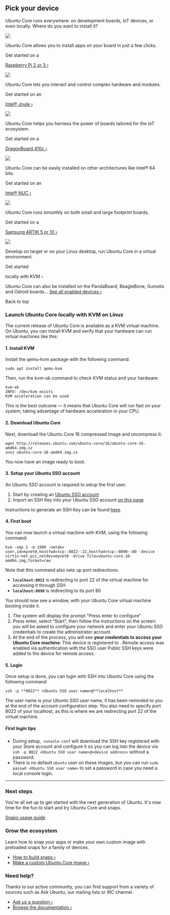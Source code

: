 





## Pick your device

Ubuntu Core runs everywhere: on development boards, IoT devices, or even
locally. Where do you want to install it?

![](http://i.imgur.com/MtSazih.png)

Ubuntu Core allows you to install apps on your board in just a few clicks.

Get started on a

[Raspberry Pi 2 or 3 ›](/snappy/start/raspberry-pi-2)

![](http://i.imgur.com/NoshHIW.png)

Ubuntu Core lets you interact and control complex hardware and modules.

Get started on an

[Intel® Joule ›](/snappy/start/intel-joule)

![](http://i.imgur.com/Hd2gRBo.png)

Ubuntu Core helps you harness the power of boards tailored for the IoT
ecosystem.

Get started on a

[DragonBoard 410c ›](/snappy/start/dragonboard-410c)

![](http://i.imgur.com/wB6bD81.png)

Ubuntu Core can be easily installed on other architectures like Intel® 64
bits.

Get started on an

[Intel® NUC ›](/snappy/start/intel-nuc)

![](http://i.imgur.com/tZ619Fm.png)

Ubuntu Core runs smoothly on both small and large footprint boards.

Get started on a

[Samsung ARTIK 5 or 10 ›](/snappy/start/samsung-artik-iot-modules)

![](http://i.imgur.com/SYwbSCl.png)

Develop on target or on your Linux desktop, run Ubuntu Core in a virtual
environment.

Get started

locally with KVM ›

Ubuntu Core can also be installed on the PandaBoard, BeagleBone, Gumstix and
Odroid boards... [See all enabled devices ›](/snappy/start/gadget-snaps)





Back to top

### Launch Ubuntu Core locally with KVM on Linux

The current release of Ubuntu Core is available as a KVM virtual machine. On
Ubuntu, you can install KVM and verify that your hardware can run virtual
machines like this:

#### 1. Install KVM

Install the qemu-kvm package with the following command:

    sudo apt install qemu-kvm

Then, run the kvm-ok command to check KVM status and your hardware:

    kvm-ok
    INFO: /dev/kvm exists
    KVM acceleration can be used

This is the best outcome — it means that Ubuntu Core will run fast on your
system, taking advantage of hardware acceleration in your CPU.

#### 2. Download Ubuntu Core

Next, download the Ubuntu Core 16 compressed image and uncompress it:

    wget http://releases.ubuntu.com/ubuntu-core/16/ubuntu-core-16-amd64.img.xz
    unxz ubuntu-core-16-amd64.img.xz

You now have an image ready to boot.

#### 3. Setup your Ubuntu SSO account

An Ubuntu SSO account is required to setup the first user.

  1. Start by creating an [Ubuntu SSO account](https://login.ubuntu.com)
  2. Import an SSH Key into your Ubuntu SSO account [on this page](https://login.ubuntu.com/ssh-keys)

Instructions to generate an SSH Key can be found
[here](https://help.ubuntu.com/community/SSH/OpenSSH/Keys).

#### 4. First boot

You can now launch a virtual machine with KVM, using the following command:

    kvm -smp 2 -m 1500 -netdev user,id=mynet0,hostfwd=tcp::8022-:22,hostfwd=tcp::8090-:80 -device virtio-net-pci,netdev=mynet0 -drive file=ubuntu-core-16-amd64.img,format=raw

Note that this command also sets up port redirections:

  * **`localhost:8022`** is redirecting to port 22 of the virtual machine for accessing it through SSH
  * **`localhost:8090`** is redirecting to its port 80

You should now see a window, with your Ubuntu Core virtual machine booting
inside it.

  1. The system will display the prompt "Press enter to configure"
  2. Press enter, select “Start”, then follow the instructions on the screen: you will be asked to configure your network and enter your Ubuntu SSO credentials to create the administrator account
  3. At the end of the process, you will see **your credentials to access your Ubuntu Core machine**:
    This device is registered to <Ubuntu SSO email address>.
    Remote access was enabled via authentication with the SSO user <Ubuntu SSO user name>
    Public SSH keys were added to the device for remote access.

#### 5. Login

Once setup is done, you can login with SSH into Ubuntu Core using the
following command:

    ssh -p **8022** <Ubuntu SSO user name>@**localhost**

The user name is your Ubuntu SSO user name, it has been reminded to you at the
end of the account configuration step. You also need to specify port 8022 of
your localhost, as this is where we are redirecting port 22 of the virtual
machine.

##### First login tips

  * During setup,` console-conf` will download the SSH key registered with your Store account and configure it so you can log into the device via `ssh -p 8022 <Ubuntu SSO user name>@<device address>` without a password.
  * There is no default `ubuntu` user on these images, but you can run `sudo passwd <Ubuntu SSO user name>` to set a password in case you need a local console login.





* * *

### Next steps

You're all set up to get started with the next generation of Ubuntu. It's now
time for the fun to start and try Ubuntu Core and snaps.

[Snaps usage guide](http://snapcraft.io/docs/core/usage)

### Grow the ecosystem

Learn how to snap your apps or make your own custom image with preloaded snaps
for a family of devices.

  * [How to build snaps ›](http://snapcraft.io)
  * [Make a custom Ubuntu Core image ›](http://docs.ubuntu.com/core/en/guides/build-device/image-building)

### Need help?

Thanks to our active community, you can find support from a variety of sources
such as Ask Ubuntu, our mailing lists or IRC channel.

  * [Ask us a question ›](http://snapcraft.io/community/)
  * [Browse the documentation ›](http://docs.ubuntu.com/core)





